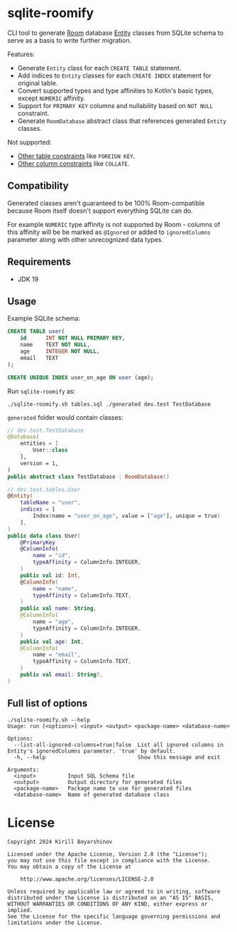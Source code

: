 # sqlite-roomify

CLI tool to generate [Room][1] database [Entity][2] classes from SQLite schema to serve as a
basis to write further migration.

Features:
- Generate `Entity` class for each `CREATE TABLE` statement.
- Add indices to `Entity` classes for each `CREATE INDEX` statement for original table.
- Convert supported types and type affinities to Kotlin's basic types, except `NUMERIC` affinity.
- Support for `PRIMARY KEY` columns and nullability based on `NOT NULL` constraint.
- Generate `RoomDatabase` abstract class that references generated `Entity` classes.

Not supported:
- [Other table constraints][3] like `FOREIGN KEY`.
- [Other column constraints][4] like `COLLATE`.

## Compatibility

Generated classes aren't guaranteed to be 100% Room-compatible because Room itself doesn't
support everything SQLite can do.

For example `NUMERIC` type affinity is not supported by Room - columns of this affinity will be
be marked as `@Ignored` or added to `ignoredColumns` parameter along with other unrecognized
data types.

## Requirements

- JDK 19

## Usage

Example SQLite schema:

```sql
CREATE TABLE user(
    id      INT NOT NULL PRIMARY KEY,
    name    TEXT NOT NULL,
    age     INTEGER NOT NULL,
    email   TEXT
);

CREATE UNIQUE INDEX user_on_age ON user (age);
```

Run `sqlite-roomify` as:

```shell
./sqlite-roomify.sh tables.sql ./generated dev.test TestDatabase
```

`generated` folder would contain classes:

```kotlin
// dev.test.TestDatabase
@Database(
    entities = [
        User::class
    ],
    version = 1,
)
public abstract class TestDatabase : RoomDatabase()

// dev.test.tables.User
@Entity(
    tableName = "user",
    indices = [
        Index(name = "user_on_age", value = ["age"], unique = true)
    ],
)
public data class User(
    @PrimaryKey
    @ColumnInfo(
        name = "id",
        typeAffinity = ColumnInfo.INTEGER,
    )
    public val id: Int,
    @ColumnInfo(
        name = "name",
        typeAffinity = ColumnInfo.TEXT,
    )
    public val name: String,
    @ColumnInfo(
        name = "age",
        typeAffinity = ColumnInfo.INTEGER,
    )
    public val age: Int,
    @ColumnInfo(
        name = "email",
        typeAffinity = ColumnInfo.TEXT,
    )
    public val email: String?,
)
```

## Full list of options

```shell
./sqlite-roomify.sh --help
Usage: run [<options>] <input> <output> <package-name> <database-name>

Options:
  --list-all-ignored-columns=true|false  List all ignored columns in Entity's ignoredColumns parameter. 'true' by default.
  -h, --help                             Show this message and exit

Arguments:
  <input>          Input SQL Schema file
  <output>         Output directory for generated files
  <package-name>   Package name to use for generated files
  <database-name>  Name of generated database class
```

# License

    Copyright 2024 Kirill Boyarshinov

    Licensed under the Apache License, Version 2.0 (the "License");
    you may not use this file except in compliance with the License.
    You may obtain a copy of the License at
    
        http://www.apache.org/licenses/LICENSE-2.0
    
    Unless required by applicable law or agreed to in writing, software
    distributed under the License is distributed on an "AS IS" BASIS,
    WITHOUT WARRANTIES OR CONDITIONS OF ANY KIND, either express or implied.
    See the License for the specific language governing permissions and
    limitations under the License.

[1]: https://developer.android.com/jetpack/androidx/releases/room
[2]: https://developer.android.com/reference/androidx/room/Entity
[3]: https://sqlite.org/lang_createtable.html
[4]: https://sqlite.org/syntax/column-constraint.html